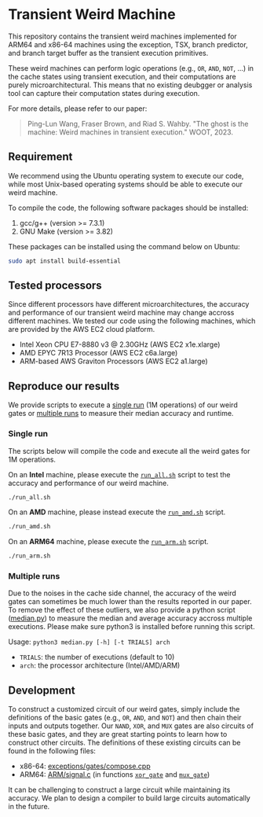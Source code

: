 # Transient Weird Machine

This repository contains the transient weird machines implemented for ARM64 and x86-64 machines using the exception, TSX, branch predictor, and branch target buffer as the transient execution primitives.

These weird machines can perform logic operations (e.g., `OR`, `AND`, `NOT`, ...) in the cache states using transient execution, and their computations are purely microarchitectural. This means that no existing deubgger or analysis tool can capture their computation states during execution.

For more details, please refer to our paper:
> Ping-Lun Wang, Fraser Brown, and Riad S. Wahby.
> "The ghost is the machine: Weird machines in transient execution."
> WOOT, 2023.

## Requirement

We recommend using the Ubuntu operating system to execute our code, while most Unix-based operating systems should be able to execute our weird machine.

To compile the code, the following software packages should be installed:
1. gcc/g++ (version >= 7.3.1)
2. GNU Make (version >= 3.82)

These packages can be installed using the command below on Ubuntu:
```bash
sudo apt install build-essential
```

## Tested processors

Since different processors have different microarchitectures, the accuracy and performance of our transient weird machine may change accross different machines. We tested our code using the following machines, which are provided by the AWS EC2 cloud platform.

- Intel Xeon CPU E7-8880 v3 @ 2.30GHz (AWS EC2 x1e.xlarge)
- AMD EPYC 7R13 Processor (AWS EC2 c6a.large)
- ARM-based AWS Graviton Processors (AWS EC2 a1.large)

## Reproduce our results

We provide scripts to execute a [single run](#single-run) (1M operations) of our weird gates or [multiple runs](#multiple-runs) to measure their median accuracy and runtime.

### Single run

The scripts below will compile the code and execute all the weird gates for 1M operations.

On an __Intel__ machine, please execute the [`run_all.sh`](run_all.sh) script to test the accuracy and performance of our weird machine.
```bash
./run_all.sh
```

On an __AMD__ machine, please instead execute the [`run_amd.sh`](run_amd.sh) script.
```bash
./run_amd.sh
```

On an __ARM64__ machine, please execute the [`run_arm.sh`](run_arm.sh) script.
```bash
./run_arm.sh
```

### Multiple runs

Due to the noises in the cache side channel, the accuracy of the weird gates can sometimes be much lower than the results reported in our paper. To remove the effect of these outliers, we also provide a python script ([median.py](median.py)) to measure the median and average accuracy accross multiple executions. Please make sure python3 is installed before running this script.

Usage: `python3 median.py [-h] [-t TRIALS] arch`
- `TRIALS`: the number of executions (default to 10)
- `arch`: the processor architecture (Intel/AMD/ARM)

## Development

To construct a customized circuit of our weird gates, simply include the definitions of the basic gates (e.g., `OR`, `AND`, and `NOT`) and then chain their inputs and outputs together.
Our `NAND`, `XOR`, and `MUX` gates are also circuits of these basic gates, and they are great starting points to learn how to construct other circuits.
The definitions of these existing circuits can be found in the following files:
- x86-64: [exceptions/gates/compose.cpp](exceptions/gates/compose.cpp)
- ARM64: [ARM/signal.c](ARM/signal.c) (in functions [`xor_gate`](ARM/signal.c#L197) and [`mux_gate`](ARM/signal.c#L239))

It can be challenging to construct a large circuit while maintaining its accuracy. We plan to design a compiler to build large circuits automatically in the future.
